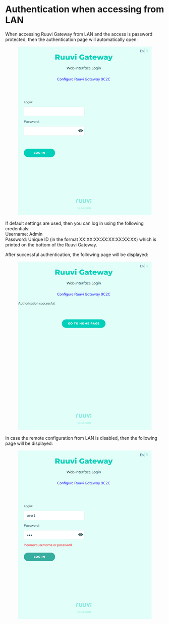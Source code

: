 # Authentication when accessing from LAN

When accessing Ruuvi Gateway from LAN and the access is password protected, then the authentication page will automatically open:

<figure><img src="../.gitbook/assets/image (2) (1).png" alt=""><figcaption></figcaption></figure>

If default settings are used, then you can log in using the following credentials:\
Username: Admin\
Password: Unique ID (in the format XX:XX:XX:XX:XX:XX:XX:XX) which is printed on the bottom of the Ruuvi Gateway.

After successful authentication, the following page will be displayed:

<figure><img src="../.gitbook/assets/image (53).png" alt=""><figcaption></figcaption></figure>

In case the remote configuration from LAN is disabled, then the following page will be displayed:

<figure><img src="../.gitbook/assets/image (14).png" alt=""><figcaption></figcaption></figure>
